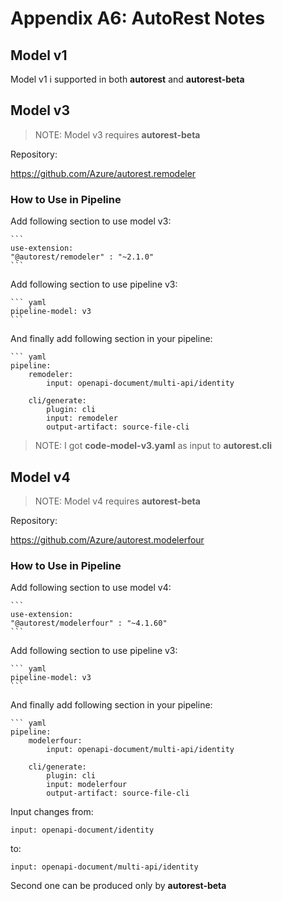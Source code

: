 # Appendix A6: AutoRest Notes

## Model v1

Model v1 i supported in both **autorest** and **autorest-beta**

## Model v3

>NOTE: Model v3 requires **autorest-beta**

Repository:

https://github.com/Azure/autorest.remodeler

### How to Use in Pipeline

Add following section to use model v3:

    ```
    use-extension:
    "@autorest/remodeler" : "~2.1.0" 
    ```

Add following section to use pipeline v3:

    ``` yaml
    pipeline-model: v3
    ```

And finally add following section in your pipeline:

    ``` yaml
    pipeline:
        remodeler:
            input: openapi-document/multi-api/identity

        cli/generate:
            plugin: cli
            input: remodeler
            output-artifact: source-file-cli

>NOTE: I got **code-model-v3.yaml** as input to **autorest.cli**

## Model v4

>NOTE: Model v4 requires **autorest-beta**

Repository:

https://github.com/Azure/autorest.modelerfour

### How to Use in Pipeline

Add following section to use model v4:

    ```
    use-extension:
    "@autorest/modelerfour" : "~4.1.60" 
    ```

Add following section to use pipeline v3:

    ``` yaml
    pipeline-model: v3
    ```

And finally add following section in your pipeline:

    ``` yaml
    pipeline:
        modelerfour:
            input: openapi-document/multi-api/identity

        cli/generate:
            plugin: cli
            input: modelerfour
            output-artifact: source-file-cli



Input changes from:

    input: openapi-document/identity

to:

    input: openapi-document/multi-api/identity

Second one can be produced only by **autorest-beta**